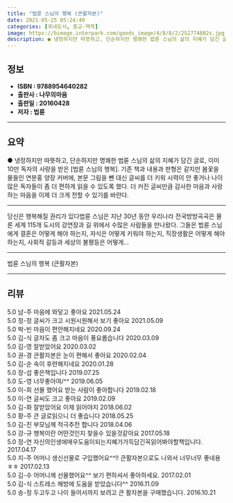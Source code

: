 ```yaml
---
title: "법륜 스님의 행복 (큰활자본)"
date: 2021-05-25 05:24:49
categories: [국내도서, 종교-역학]
image: https://bimage.interpark.com/goods_image/4/8/8/2/252774882s.jpg
description: ● 냉정하지만 따뜻하고, 단순하지만 명쾌한 법륜 스님의 삶의 지혜가 담긴 글로, 이미 10만 독자의 사랑을 받은 [법륜 스님의 행복]. 기존 책과 내용과 판형은 같지만 봄꽃을 물들인 연분홍 양장 커버에, 본문 그림을 뺀 대신 글씨를 더 키워 시력이 안 좋거나 나이 많은 독자들이 좀 더
---
```


## **정보**

- **ISBN : 9788954640282**
- **출판사 : 나무의마음**
- **출판일 : 20160428**
- **저자 : 법륜**

------



## **요약**

●  냉정하지만 따뜻하고, 단순하지만 명쾌한 법륜 스님의 삶의 지혜가 담긴 글로, 이미 10만 독자의 사랑을 받은 [법륜 스님의 행복]. 기존 책과 내용과 판형은 같지만 봄꽃을 물들인 연분홍 양장 커버에, 본문 그림을 뺀 대신 글씨를 더 키워 시력이 안 좋거나 나이 많은 독자들이 좀 더 편하게 읽을 수 있도록 했다. 더 커진 글씨만큼 감사한 마음과 사랑하는 마음을 이제 더 크게 전할 수 있기를 바란다.

------

당신은 행복해질 권리가 있다법륜 스님은 지난 30년 동안 우리나라 전국방방곡곡은 물론 세계 115개 도시의 강연장과 길 위에서 수많은 사람들을 만나왔다. 그들은 법륜 스님에게 결혼은 어떻게 해야 하는지, 자식은 어떻게 키워야 하는지, 직장생활은 어떻게 해야 하는지, 사회적 갈등과 세상의 불평등은 어떻게... 

------


법륜 스님의 행복 (큰활자본) 

------


## **리뷰** 

5.0 남-주 마음에 와닿고 좋아요 2021.05.24 <br/>5.0 정-정 글씨가 크고 시원시원해서 보기 좋아요 2021.05.09 <br/>5.0 박-빈 마음이 편안해지네요 2020.09.24 <br/>5.0 김-식 글자도 좀 크고 마음이 풍요롭습니다 2020.03.09 <br/>5.0 김-영 잘받았어요 2020.03.02 <br/>5.0 권-경 큰활자본은 눈이 편해서 좋아요 2020.02.04 <br/>5.0 김-순 속이 후련해지네요 2020.01.28 <br/>5.0 장-섭 좋은책입니다
 2019.07.25 <br/>5.0 도-영 너무좋아여/^^ 2019.06.05 <br/>5.0 이-희 선물 했어요
받는 사람이 좋아합니다 2019.02.18 <br/>5.0 이-연 글씨도 크고 좋아요 2019.02.09 <br/>5.0 김-화 잘받았어요 이제 읽어야지 2018.06.02 <br/>5.0 황-주 큰 글로읽으니 더 좋습니다 2018.05.25 <br/>5.0 김-진 부모님께 적극추천 합니다 2018.04.06 <br/>5.0 강-규 행복이란 어떤것인지 찾을수 있을것같아요 2017.05.18 <br/>5.0 정-연 자신의인생에매우도움이되는지혜가가득담긴꼭읽어봐야할책입니다. 2017.04.17 <br/>5.0 지-주 어머니 생신선물로 구입했어요^^!! 큰활자본으로도 나와서 너무너무 좋네용 ㅎㅎ 2017.02.13 <br/>5.0 김-수 어머니께 선물했어요^^ 보기 편하셔서 좋아하세요. 2017.02.01 <br/>5.0 김-식 스트레스 해방에 도움을 받았습니다^^ 2016.11.09 <br/>5.0 송-정 두고두고 나이 들어서까지 보려고 큰 활자본을 구매했습니다. 2016.10.21 <br/>